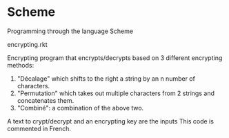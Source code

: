 # Scheme
Programming through the language Scheme

encrypting.rkt

Encrypting program that encrypts/decrypts based on 3 different encrypting methods: 

1. "Décalage" which shifts to the right a string by an n number of characters.
2. "Permutation" which takes out multiple characters from 2 strings and concatenates them.
3. "Combiné": a combination of the above two.

A text to crypt/decrypt and an encrypting key are the inputs
This code is commented in French.
